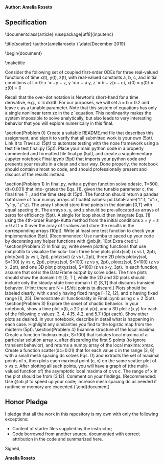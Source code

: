 
**Author:** **Amelia Roseto**

## Specification
\documentclass{article}
\usepackage[utf8]{inputenc}

\title{scatter}
\author{ameliaroseto }
\date{December 2019}

\begin{document}

\maketitle

Consider the following set of coupled first-order ODEs for three real-valued functions of time x(t), y(t), z(t), with real-valued constants a, b, c, and initial conditions at 
    t = 0: x ̇ = −y − z,  y ̇ = x + a y, z ̇ = b + z(x − c), x(0) = y(0) = z(0) = 0

Recall that the over-dot notation is Newton’s short-hand for a time derivative, e.g., x ̇ ≡ dx/dt. For our purposes, we will set a = b = 0.2 and leave c as a tunable parameter. Note that this system of equations has only a single nonlinear term zx in the z ̇ equation. This nonlinearity makes the system impossible to solve analytically, but also leads to very interesting behavior that you will explore numerically in this final.

\section{Problem 0}
Create a suitable README.md file that describes this assignment, and sign it to verify that all submitted work is your own (5pt). Link it to Travis.ci (5pt) to automate testing with the nose framework using a test file test final.py (5pt). Place your main python code in a properly commented and formatted file final.py (5pt), and create a supplementary Jupyter notebook Final.ipynb (5pt) that imports your python code and presents your results in a clean and clear way. Done properly, the notebook should contain almost no code, and should professionally present and discuss of the results instead.

\section{Problem 1}
In final.py, write a python function solve odes(c, T=500, dt=0.001) that inte- grates the Eqs. (1), given the tunable parameter c, the final time T , and the time step dt (5pt). The function should return a pandas dataframe of four numpy arrays of float64 values: pd.DataFrame("t":t, "x":x, "y":y, "z":z). The array t should store time points in the domain [0,T] with equal spacing dt. The arrays x, y, and z should be pre-allocated as arrays of zeros for efficiency (5pt). A single for loop should then integrate Eqs. (1) using the 4th-order Runge-Kutta method from the initial conditions x = y = z = 0 at t = 0 over the array of t values and store the results in the corresponding arrays (10pt). Write at least one test function to check your implementation (5pt). (Recommended: Use numba to speed up your code by decorating any helper functions with @nb.jit, 10pt Extra credit.)
\section{Problem 2}
In final.py, write seven plotting functions that use matplotlib to visualize the solu- tion: three time plots plotx(sol) (x vs t, 2pt), ploty(sol) (y vs t, 2pt), plotz(sol) (z vs t, 2pt), three 2D plots plotxy(sol, S=100) (y vs x, 2pt), plotyz(sol, S=100) (z vs y, 2pt), plotxz(sol, S=100) (z vs x, 2pt), and one 3D plot plotxyz(sol, S=100) (z vs x-y, 3pt). In each function, assume that sol is the DataFrame output by solve odes. The time plots should show the domain t ∈ [0, T ], while the 2D and 3D plots should include only the steady-state time domain t ∈ [S,T] that discards transient behavior. (Hint: there are N = ⌊S/dt⌋ points to discard.) Plots should be labeled clearly, with x and y having fixed range [−12, 12], and z having fixed range [0, 25]. Demonstrate all functionality in Final.ipynb using c = 2 (5pt).
\section{Problem 3}
Explore the onset of chaotic behavior. In your notebook, show a time plot x(t), a 2D plot y(x), and a 3D plot z(x,y) for each of the following c values: 3, 4, 4.15, 4.2, and 5.7 (3pt each). Show other plots as desired. In your notebook, describe in detail what is happening in each case. Highlight any similarities you find to the logistic map from the midterm (5pt).
\section{Problem 4}
Examine structure of the local maxima. Create a function findmaxima(x, S=100) that isolates local maxima of a particular solution array x, after discarding the first S points (to ignore transient behavior), and returns a numpy array of the local maxima: xmax. Create a function scatter(dc=0.01) that for each value c in the range [2, 6] with a small mesh spacing dc solves Eqs. (1) and extracts the set of maximal points of x, then plots each maximal point (c, x) on the same scatter plot of x vs c. After plotting all such points, you will have a graph of (the multi-valued function of) the asymptotic local maxima of x vs c. The range of x in the plot should be from [3,12]. Comment on your findings. (Recommended: Use @nb.jit to speed up your code; increase mesh spacing dc as needed if runtime or memory are exceeded.)
\end{document}





## Honor Pledge

I pledge that all the work in this repository is my own with only the following exceptions:

* Content of starter files supplied by the instructor;
* Code borrowed from another source, documented with correct attribution in the code and summarized here.

Signed,

**Amelia Roseto**
